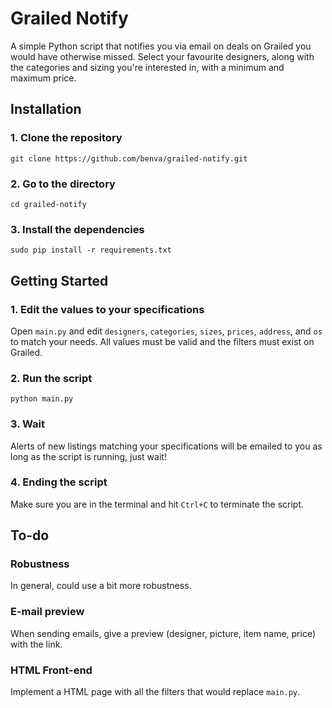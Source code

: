 # Grailed Notify

A simple Python script that notifies you via email on deals on Grailed you would have otherwise missed. Select your favourite designers, along with the categories and sizing you're interested in, with a minimum and maximum price.

## Installation

### 1. Clone the repository

`git clone https://github.com/benva/grailed-notify.git`

### 2. Go to the directory

`cd grailed-notify`

### 3. Install the dependencies

`sudo pip install -r requirements.txt`

## Getting Started

### 1. Edit the values to your specifications

Open `main.py` and edit `designers`, `categories`, `sizes`, `prices`, `address`, and `os` to match your needs. All values must be valid and the filters must exist on Grailed.

### 2. Run the script

`python main.py`

### 3. Wait

Alerts of new listings matching your specifications will be emailed to you as long as the script is running, just wait!

### 4. Ending the script

Make sure you are in the terminal and hit `Ctrl+C` to terminate the script.

## To-do

### Robustness

In general, could use a bit more robustness.

### E-mail preview

When sending emails, give a preview (designer, picture, item name, price) with the link.

### HTML Front-end

Implement a HTML page with all the filters that would replace `main.py`.
